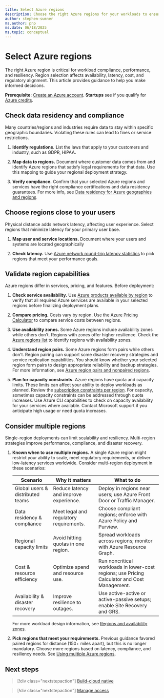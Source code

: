 ```yaml
---
title: Select Azure regions
description: Choose the right Azure regions for your workloads to ensure compliance, optimize performance, and increase resiliency.
author: stephen-sumner
ms.author: pnp
ms.date: 06/18/2025
ms.topic: conceptual
---
```


# Select Azure regions

The right Azure region is critical for workload compliance, performance, and resiliency. Region selection affects availability, latency, cost, and regulatory alignment. This article provides guidance to help you make informed decisions.

**Prerequisite:** [Create an Azure account](https://azure.microsoft.com/pricing/purchase-options/azure-account?cid=msft_learn). **Startups** see if you qualify for [Azure credits](https://www.microsoft.com/startups).

## Check data residency and compliance

Many countries/regions and industries require data to stay within specific geographic boundaries. Violating these rules can lead to fines or service restrictions.

1. **Identify regulations.** List the laws that apply to your customers and industry, such as GDPR, HIPAA.

1. **Map data to regions.** Document where customer data comes from and identify Azure regions that satisfy legal requirements for that data. Use this mapping to guide your regional deployment strategy.

1. **Verify compliance.** Confirm that your selected Azure regions and services have the right compliance certifications and data residency guarantees. For more info, see [Data residency for Azure geographies and regions](https://azure.microsoft.com//explore/global-infrastructure/data-residency/).

## Choose regions close to your users

Physical distance adds network latency, affecting user experience. Select regions that minimize latency for your primary user base.

1. **Map user and service locations.** Document where your users and systems are located geographically

1. **Check latency.** Use [Azure network round-trip latency statistics](/azure/networking/azure-network-latency) to pick regions that meet your performance goals.

## Validate region capabilities

Azure regions differ in services, pricing, and features. Before deployment:

1. **Check service availability.** Use [Azure products available by region](https://azure.microsoft.com/explore/global-infrastructure/products-by-region/) to verify that all required Azure services are available in your selected regions before finalizing deployment plans.

1. **Compare pricing.** Costs vary by region. Use the [Azure Pricing Calculator](https://azure.microsoft.com/pricing/calculator/) to compare service costs between regions.

1. **Use availability zones.** Some Azure regions include availability zones while others don't. Regions with zones offer higher resilience. Check the [Azure regions list](/azure/reliability/regions-list#azure-regions-list-1) to identify regions with availability zones.

1. **Understand region pairs.** Some Azure regions form pairs while others don't. Region pairing can support some disaster recovery strategies and service replication capabilities. You should know whether your selected region form pairs to design appropriate reliability and backup strategies. For more information, see [Azure region pairs and nonpaired regions](/azure/reliability/regions-paired).

1. **Plan for capacity constraints.** Azure regions have quota and capacity limits. These limits can affect your ability to deploy workloads as planned. Review the [subscription constraints per region](/azure/azure-resource-manager/management/azure-subscription-service-limits). For capacity, sometimes capacity constraints can be addressed through quota increases. Use Azure CLI capabilities to check on capacity availability for your services where available. Contact Microsoft support if you anticipate high usage or need quota increases.

## Consider multiple regions

Single-region deployments can limit scalability and resiliency. Multi-region strategies improve performance, compliance, and disaster recovery.

1. **Known when to use multiple regions.** A single Azure region might restrict your ability to scale, meet regulatory requirements, or deliver low-latency services worldwide. Consider multi-region deployment in these scenarios:

    | Scenario | Why it matters | What to do |
    |----------|---------------|------------|
    | Global users & distributed teams | Reduce latency and improve experience. | Deploy in regions near users; use Azure Front Door or Traffic Manager. |
    | Data residency & compliance | Meet legal and regulatory requirements. | Choose compliant regions; enforce with Azure Policy and Purview. |
    | Regional capacity limits | Avoid hitting quotas in one region. | Spread workloads across regions; monitor with Azure Resource Graph. |
    | Cost & resource efficiency | Optimize spend and resource use. | Run noncritical workloads in lower-cost regions; use Pricing Calculator and Cost Management. |
    | Availability & disaster recovery | Improve resilience to outages. | Use active-active or active-passive setups; enable Site Recovery and GRS. |

    For more workload design information, see [Regions and availability zones](/azure/well-architected/reliability/regions-availability-zones).

1. **Pick regions that meet your requirements.** Previous guidance favored paired regions for distance (150+ miles apart), but this is no longer mandatory. Choose more regions based on latency, compliance, and resiliency needs. See [Using multiple Azure regions](/azure/reliability/regions-overview#using-multiple-azure-regions).

## Next steps

> [!div class="nextstepaction"]
> [Build-cloud native](../../cloud-native/plan-cloud-native-solutions.md)

> [!div class="nextstepaction"]
> [Manage access](./manage-access.md)

